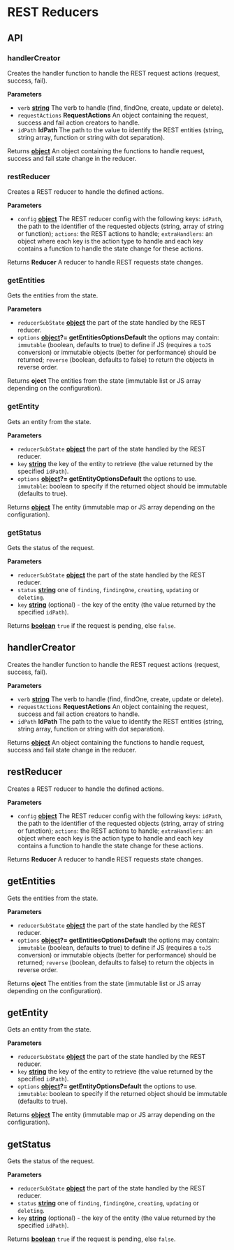# REST Reducers

## API

<!-- Generated by documentation.js. Update this documentation by updating the source code. -->

### handlerCreator

Creates the handler function to handle the REST request actions (request, success, fail).

**Parameters**

-   `verb` **[string](https://developer.mozilla.org/en-US/docs/Web/JavaScript/Reference/Global_Objects/String)** The verb to handle (find, findOne, create, update or delete).
-   `requestActions` **RequestActions** An object containing the request, success and fail action creators to handle.
-   `idPath` **IdPath** The path to the value to identify the REST entities (string, string array, function or string with dot separation).

Returns **[object](https://developer.mozilla.org/en-US/docs/Web/JavaScript/Reference/Global_Objects/Object)** An object containing the functions to handle request, success and fail state change in the reducer.

### restReducer

Creates a REST reducer to handle the defined actions.

**Parameters**

-   `config` **[object](https://developer.mozilla.org/en-US/docs/Web/JavaScript/Reference/Global_Objects/Object)** The REST reducer config with the following keys: `idPath`, the path to the identifier of the requested objects (string, array of string or function); `actions`: the REST actions to handle; `extraHandlers`: an object where each key is the action type to handle and each key contains a function to handle the state change for these actions.

Returns **Reducer** A reducer to handle REST requests state changes.

### getEntities

Gets the entities from the state.

**Parameters**

-   `reducerSubState` **[object](https://developer.mozilla.org/en-US/docs/Web/JavaScript/Reference/Global_Objects/Object)** the part of the state handled by the REST reducer.
-   `options` **[object](https://developer.mozilla.org/en-US/docs/Web/JavaScript/Reference/Global_Objects/Object)?= getEntitiesOptionsDefault** the options may contain: `immutable` (boolean, defaults to true) to define if JS (requires a `toJS` conversion) or immutable objects (better for performance) should be returned; `reverse` (boolean, defaults to false) to return the objects in reverse order.

Returns **oject** The entities from the state (immutable list or JS array depending on the configuration).

### getEntity

Gets an entity from the state.

**Parameters**

-   `reducerSubState` **[object](https://developer.mozilla.org/en-US/docs/Web/JavaScript/Reference/Global_Objects/Object)** the part of the state handled by the REST reducer.
-   `key` **[string](https://developer.mozilla.org/en-US/docs/Web/JavaScript/Reference/Global_Objects/String)** the key of the entity to retrieve (the value returned by the specified `idPath`).
-   `options` **[object](https://developer.mozilla.org/en-US/docs/Web/JavaScript/Reference/Global_Objects/Object)?= getEntityOptionsDefault** the options to use. `immutable`: boolean to specify if the returned object should be immutable (defaults to true).

Returns **[object](https://developer.mozilla.org/en-US/docs/Web/JavaScript/Reference/Global_Objects/Object)** The entity (immutable map or JS array depending on the configuration).

### getStatus

Gets the status of the request.

**Parameters**

-   `reducerSubState` **[object](https://developer.mozilla.org/en-US/docs/Web/JavaScript/Reference/Global_Objects/Object)** the part of the state handled by the REST reducer.
-   `status` **[string](https://developer.mozilla.org/en-US/docs/Web/JavaScript/Reference/Global_Objects/String)** one of `finding`, `findingOne`, `creating`, `updating` or `deleting`.
-   `key` **[string](https://developer.mozilla.org/en-US/docs/Web/JavaScript/Reference/Global_Objects/String)** (optional) - the key of the entity (the value returned by the specified `idPath`).

Returns **[boolean](https://developer.mozilla.org/en-US/docs/Web/JavaScript/Reference/Global_Objects/Boolean)** `true` if the request is pending, else `false`.

## handlerCreator

Creates the handler function to handle the REST request actions (request, success, fail).

**Parameters**

-   `verb` **[string](https://developer.mozilla.org/en-US/docs/Web/JavaScript/Reference/Global_Objects/String)** The verb to handle (find, findOne, create, update or delete).
-   `requestActions` **RequestActions** An object containing the request, success and fail action creators to handle.
-   `idPath` **IdPath** The path to the value to identify the REST entities (string, string array, function or string with dot separation).

Returns **[object](https://developer.mozilla.org/en-US/docs/Web/JavaScript/Reference/Global_Objects/Object)** An object containing the functions to handle request, success and fail state change in the reducer.

## restReducer

Creates a REST reducer to handle the defined actions.

**Parameters**

-   `config` **[object](https://developer.mozilla.org/en-US/docs/Web/JavaScript/Reference/Global_Objects/Object)** The REST reducer config with the following keys: `idPath`, the path to the identifier of the requested objects (string, array of string or function); `actions`: the REST actions to handle; `extraHandlers`: an object where each key is the action type to handle and each key contains a function to handle the state change for these actions.

Returns **Reducer** A reducer to handle REST requests state changes.

## getEntities

Gets the entities from the state.

**Parameters**

-   `reducerSubState` **[object](https://developer.mozilla.org/en-US/docs/Web/JavaScript/Reference/Global_Objects/Object)** the part of the state handled by the REST reducer.
-   `options` **[object](https://developer.mozilla.org/en-US/docs/Web/JavaScript/Reference/Global_Objects/Object)?= getEntitiesOptionsDefault** the options may contain: `immutable` (boolean, defaults to true) to define if JS (requires a `toJS` conversion) or immutable objects (better for performance) should be returned; `reverse` (boolean, defaults to false) to return the objects in reverse order.

Returns **oject** The entities from the state (immutable list or JS array depending on the configuration).

## getEntity

Gets an entity from the state.

**Parameters**

-   `reducerSubState` **[object](https://developer.mozilla.org/en-US/docs/Web/JavaScript/Reference/Global_Objects/Object)** the part of the state handled by the REST reducer.
-   `key` **[string](https://developer.mozilla.org/en-US/docs/Web/JavaScript/Reference/Global_Objects/String)** the key of the entity to retrieve (the value returned by the specified `idPath`).
-   `options` **[object](https://developer.mozilla.org/en-US/docs/Web/JavaScript/Reference/Global_Objects/Object)?= getEntityOptionsDefault** the options to use. `immutable`: boolean to specify if the returned object should be immutable (defaults to true).

Returns **[object](https://developer.mozilla.org/en-US/docs/Web/JavaScript/Reference/Global_Objects/Object)** The entity (immutable map or JS array depending on the configuration).

## getStatus

Gets the status of the request.

**Parameters**

-   `reducerSubState` **[object](https://developer.mozilla.org/en-US/docs/Web/JavaScript/Reference/Global_Objects/Object)** the part of the state handled by the REST reducer.
-   `status` **[string](https://developer.mozilla.org/en-US/docs/Web/JavaScript/Reference/Global_Objects/String)** one of `finding`, `findingOne`, `creating`, `updating` or `deleting`.
-   `key` **[string](https://developer.mozilla.org/en-US/docs/Web/JavaScript/Reference/Global_Objects/String)** (optional) - the key of the entity (the value returned by the specified `idPath`).

Returns **[boolean](https://developer.mozilla.org/en-US/docs/Web/JavaScript/Reference/Global_Objects/Boolean)** `true` if the request is pending, else `false`.

